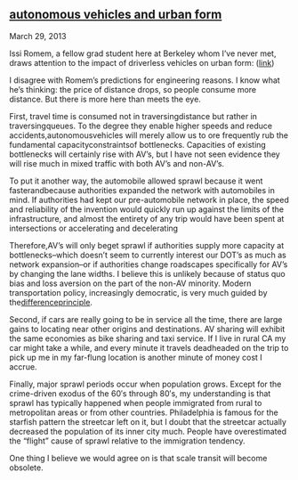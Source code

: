 ## [autonomous vehicles and urban form](/2013/03/29/autonomous-vehicles-and-urban-form/ "autonomous vehicles and urban form")

March 29, 2013
            

Issi Romem, a fellow grad student here at Berkeley whom I’ve never met, draws attention to the impact of driverless vehicles on urban form: ([link](http://cityminded.org/how-will-driverless-cars-affect-our-cities-6526))

I disagree with Romem’s predictions for engineering reasons. I know what he’s thinking: the price of distance drops, so people consume more distance. But there is more here than meets the eye.

First, travel time is consumed not in traversingdistance but rather in traversingqueues. To the degree they enable higher speeds and reduce accidents,autonomousvehicles will merely allow us to ore frequently rub the fundamental capacityconstraintsof bottlenecks. Capacities of existing bottlenecks will certainly rise with AV’s, but I have not seen evidence they will rise much in mixed traffic with both AV’s and non-AV’s.

To put it another way, the automobile allowed sprawl because it went fasterandbecause authorities expanded the network with automobiles in mind. If authorities had kept our pre-automobile network in place, the speed and reliability of the invention would quickly run up against the limits of the infrastructure, and almost the entirety of any trip would have been spent at intersections or accelerating and decelerating

Therefore,AV’s will only beget sprawl if authorities supply more capacity at bottlenecks–which doesn’t seem to currently interest our DOT’s as much as network expansion–or if authorities change roadscapes specifically for AV’s by changing the lane widths. I believe this is unlikely because of status quo bias and loss aversion on the part of the non-AV minority. Modern transportation policy, increasingly democratic, is very much guided by the[differenceprinciple](http://en.wikipedia.org/wiki/Justice_as_Fairness).

Second, if cars are really going to be in service all the time, there are large gains to locating near other origins and destinations. AV sharing will exhibit the same economies as bike sharing and taxi service. If I live in rural CA my car might take a while, and every minute it travels deadheaded on the trip to pick up me in my far-flung location is another minute of money cost I accrue.

Finally, major sprawl periods occur when population grows. Except for the crime-driven exodus of the 60′s through 80′s, my understanding is that sprawl has typically happened when people immigrated from rural to metropolitan areas or from other countries. Philadelphia is famous for the starfish pattern the streetcar left on it, but I doubt that the streetcar actually decreased the population of its inner city much. People have overestimated the “flight” cause of sprawl relative to the immigration tendency.

One thing I believe we would agree on is that scale transit will become obsolete.

					            